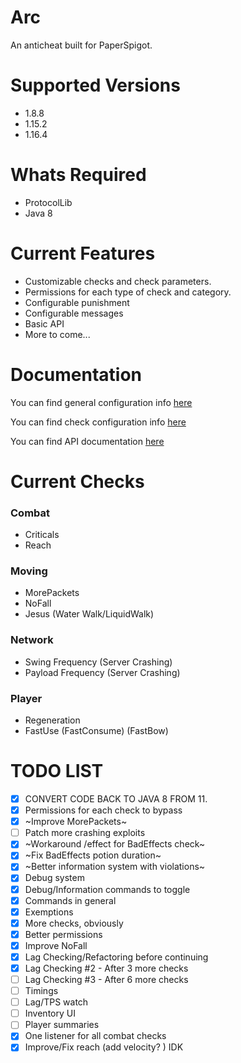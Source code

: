 # Arc
An anticheat built for PaperSpigot.

# Supported Versions
- 1.8.8 
- 1.15.2
- 1.16.4

# Whats Required
- ProtocolLib
- Java 8

# Current Features
- Customizable checks and check parameters.
- Permissions for each type of check and category.
- Configurable punishment
- Configurable messages
- Basic API
- More to come...

# Documentation
You can find general configuration info [here](https://github.com/Vrekt/Arc/wiki/Configuration)

You can find check configuration info [here](https://github.com/Vrekt/Arc/wiki/Check-configuration)

You can find API documentation [here](https://github.com/Vrekt/Arc/wiki/API)

# Current Checks
### Combat
- Criticals
- Reach
### Moving
- MorePackets
- NoFall
- Jesus (Water Walk/LiquidWalk)
### Network
- Swing Frequency (Server Crashing)
- Payload Frequency (Server Crashing)
### Player
- Regeneration
- FastUse (FastConsume) (FastBow)

# TODO LIST

- [x] CONVERT CODE BACK TO JAVA 8 FROM 11.
- [x] Permissions for each check to bypass
- [x] ~Improve MorePackets~
- [ ] Patch more crashing exploits
- [x] ~Workaround /effect for BadEffects check~
- [x] ~Fix BadEffects potion duration~
- [x] ~Better information system with violations~
- [x] Debug system
- [x] Debug/Information commands to toggle
- [x] Commands in general
- [x] Exemptions 
- [x] More checks, obviously
- [x] Better permissions
- [x] Improve NoFall 
- [x] Lag Checking/Refactoring before continuing
- [x] Lag Checking #2 - After 3 more checks
- [ ] Lag Checking #3 - After 6 more checks
- [ ] Timings
- [ ] Lag/TPS watch
- [ ] Inventory UI
- [ ] Player summaries
- [x] One listener for all combat checks
- [x] Improve/Fix reach (add velocity? ) IDK
